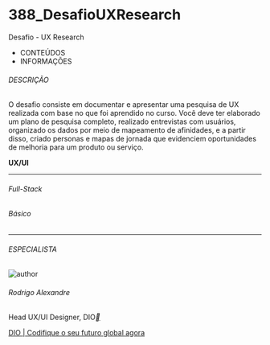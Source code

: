# 388_DesafioUXResearch
 Desafio - UX Research



- CONTEÚDOS
- INFORMAÇÕES

###### DESCRIÇÃO

O desafio consiste em documentar e apresentar uma pesquisa de UX realizada com base no que foi aprendido no curso. Você deve ter elaborado um plano de pesquisa completo, realizado entrevistas com usuários, organizado os dados por meio de mapeamento de afinidades, e a partir disso, criado personas e mapas de jornada que evidenciem oportunidades de melhoria para um produto ou serviço.

**UX/UI**

------

###### Full-Stack

###### Básico

------

###### ESPECIALISTA

![author](https://hermes.dio.me/users/author/photos/30f4896e-10cd-450d-87a2-dc50f62cbfc9.jpg)

###### Rodrigo Alexandre

Head UX/UI Designer, DIO[**](https://www.linkedin.com/in/rodrigo-alexandre-c-8469b010a/)



[DIO | Codifique o seu futuro global agora](https://web.dio.me/lab/desafio-ux-research/learning/622a8d69-8cd0-4f6d-84c0-b1104702d434)



